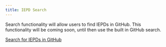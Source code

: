 ```yaml
---
title: IEPD Search
---
```


Search functionality will allow users to find IEPDs in GitHub. This functionality will be coming soon, until then use the built in GitHub search.

[Search for IEPDs in GitHub](https://github.com/search?q=NIEM+IEPD&amp;utf8=%E2%9C%93)
